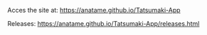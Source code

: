 Acces the site at: https://anatame.github.io/Tatsumaki-App

Releases: https://anatame.github.io/Tatsumaki-App/releases.html